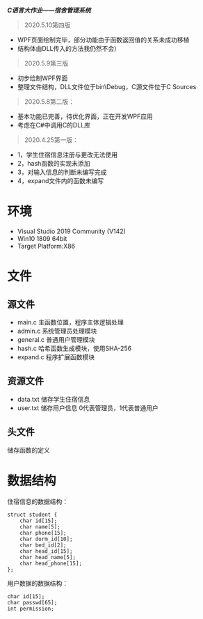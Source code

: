 ***C语言大作业——宿舍管理系统***
>	2020.5.10第四版
* WPF页面绘制完毕，部分功能由于函数返回值的关系未成功移植
* 结构体由DLL传入的方法我仍然不会）

>	2020.5.9第三版
* 初步绘制WPF界面
* 整理文件结构，DLL文件位于bin\Debug，C源文件位于C Sources

>   2020.5.8第二版：
* 基本功能已完善，待优化界面，正在开发WPF应用
* 考虑在C#中调用C的DLL库

>	2020.4.25第一版：
* 1，学生住宿信息注册与更改无法使用
* 2，hash函数的实现未添加
* 3，对输入信息的判断未编写完成
* 4，expand文件内的函数未编写

# 环境
* Visual Studio 2019 Community (V142)
* Win10 1809 64bit
* Target Platform:X86 
# 文件
## 源文件
* main.c 主函数位置，程序主体逻辑处理
* admin.c 系统管理员处理模块
* general.c 普通用户管理模块
* hash.c 哈希函数生成模块，使用SHA-256
* expand.c 程序扩展函数模块
## 资源文件
* data.txt 储存学生住宿信息
* user.txt 储存用户信息 0代表管理员，1代表普通用户
## 头文件
储存函数的定义
# 数据结构
住宿信息的数据结构：
```
struct student {
	char id[15];
	char name[5];
	char phone[15];
	char dorm_id[10];
	char bed_id[2];
	char head_id[15];
	char head_name[5];
	char head_phone[15];
};
```
用户数据的数据结构：
```
char id[15];
char passwd[65];
int permission;
```
